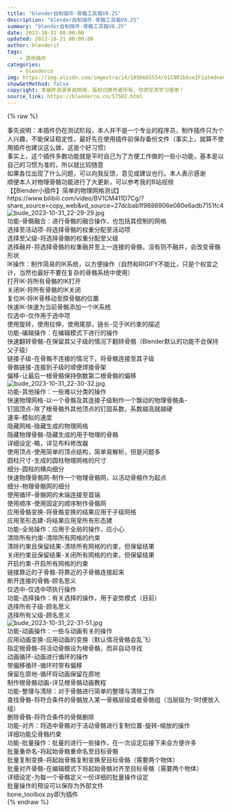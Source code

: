 ```yaml
---
title: "blender自制插件-骨骼工具箱V0.25"
description: "blender自制插件-骨骼工具箱V0.25"
summary: "blender自制插件-骨骼工具箱V0.25"
date: 2023-10-31 00:00:00
updated: 2023-10-31 00:00:00
author: blenderit
tags: 
    - 其他插件
categories:
    - blenderco
img: https://img.alicdn.com/imgextra/i4/1856665554/O1CN01bOveIF1qtmdne0mzO_!!1856665554.jpg
showGetMethod: false
copyright: 本插件资源来自网络，版权归原作者所有，仅供交流学习使用！
source_link: https://blenderco.cn/57502.html
---
```


{% raw %}
<div>事先说明：本插件仍在测试阶段，本人并不是一个专业的程序员，制作插件只为个人兴趣，不能保证稳定性，最好先在使用插件前保存备份文件（事实上，就算不使用插件也建议这么做，这是个好习惯）</div><div>事实上，这个插件多数功能就是平时自己为了方便工作做的一些小功能，基本是以自己的习惯为准的，所以就比较随意</div><div>如果各位出现了什么问题，可以向我反馈，意见或建议也行。本人表示感谢</div><div>顺便本人对物理骨骼功能进行了大更新，可以参考我的B站视频</div><div>【【Blender小插件】简单的物理网格测试】 https://www.bilibili.com/video/BV1CM411D7Cg/?share_source=copy_web&amp;vd_source=27dcbab1f9886906e080e6adb7151fc4</div><div><img src="https://img.alicdn.com/imgextra/i1/1856665554/O1CN01RHsjIX1qtmdoDKqni_!!1856665554.jpg" alt="bude_2023-10-31_22-29-29.jpg"></div><div>功能-骨骼融合：进行骨骼的融合操作，也包括其控制的网格</div><div>选择至活动项-将选择骨骼的权重分配至活动项</div><div>选择至父级-将选择骨骼的权重分配至父级</div><div>选择融并-将选择骨骼的权重融并至上一连接的骨骼，没有则不融并，会改变骨骼形状</div><div>IK操作：制作简易的IK系统，以方便操作（自然和RIGIFY不能比，只是个权宜之计，当然也最好不要在复杂的骨骼系统中使用）</div><div>打开IK-将所有骨骼的IK打开</div><div>关闭IK-将所有骨骼的IK关闭</div><div>复位IK-将IK骨移动至原骨骼的位置</div><div>快速IK-快速为当前骨骼添加一个IK系统</div><div>仅选中-仅作用于选中项</div><div>使用旋转，使用拉伸，使用尾部，链长-见于IK约束的描述</div><div>功能-编辑操作：在编辑模式下进行的操作</div><div>快速翻转骨骼-在保留其父子级的情况下翻转骨骼（Blender默认的功能不会保持父子级）</div><div>链接子级-在骨骼不连接的情况下，将骨骼连接至其子级</div><div>骨骼链接-连接到子级时顺便焊接骨架</div><div>偏移-让最后一根骨骼保持倒数第二根骨骼的偏移</div><div><img src="https://img.alicdn.com/imgextra/i4/1856665554/O1CN01rKUnlp1qtmduceyc7_!!1856665554.jpg" alt="bude_2023-10-31_22-30-32.jpg"></div><div>功能-其他操作：一些难以分类的操作</div><div>快速物理网格-以一个骨骼及其连接子级制作一个飘动的物理骨骼条-</div><div>钉固顶点-除了根骨骼外其他顶点的钉固系数，系数越高就越硬</div><div>速率-模拟的速度</div><div>隐藏网格-隐藏生成的物理网格</div><div>隐藏物理骨骼-隐藏生成的用于物理的骨骼</div><div>详细设定-略，详见布料修改器</div><div>使用顶点-使用简单的顶点结构，简单易解析，但是问题多</div><div>圆柱尺寸-生成的圆柱物理网格的尺寸</div><div>细分-圆柱的横向细分</div><div>快速物理骨骼网-制作一个物理骨骼网，以活动骨骼作为起点</div><div>细分-物理骨骼网的细分</div><div>使用循环-骨骼网的末端连接至首端</div><div>使用顺序-使用固定的顺序制作骨骼网</div><div>应用骨骼变换-将骨骼变换的结果应用于子级网格</div><div>应用至形态建-将结果应用至所有形态建</div><div>功能-全局操作：应用于全局的操作，应小心</div><div>清除所有约束-清除所有网格的约束</div><div>清除约束且保留结果-清除所有网格的约束，但保留结果</div><div>关闭约束且保留结果-关闭所有网格的约束，但保留结果</div><div>开启约束-开启所有网格的约束</div><div>链接靠近的子骨骼-将靠近的子骨骼连接起来</div><div>断开连接的骨骼-顾名思义</div><div>仅选中-仅选中项执行操作</div><div>功能-选择操作：有关选择的操作，用于姿势模式（目前）</div><div>选择所有子级-顾名思义</div><div>选择所有父级-顾名思义</div><div><img src="https://img.alicdn.com/imgextra/i1/1856665554/O1CN01rDv91u1qtmdndtPDk_!!1856665554.jpg" alt="bude_2023-10-31_22-31-51.jpg"></div><div>功能-动画操作：一些与动画有关的操作</div><div>应用动画变换-应用动画的变换（默认情况骨骼会乱飞）</div><div>指定根骨骼-将活动骨骼设为根骨骼，而非自动寻找</div><div>动画循环-动画进行循环的操作</div><div>带偏移循环-循环时带有偏移</div><div>保留在原地-循环将动画保留在原地</div><div>制作根骨骼动画-详见根骨骼动画教程</div><div>功能-整理与清除：对于骨骼进行简单的整理与清除工作</div><div>查找骨骼-将符合条件的骨骼放入某一骨骼层级或者骨骼组（当层级为-1时便放入组）</div><div>删除骨骼-将符合条件的骨骼删除</div><div>功能-对齐：将选中骨骼对于活动骨骼进行复制位置-旋转-缩放的操作</div><div>详细功能见骨骼约束</div><div>功能-批量操作：批量的进行一些操作，在一次设定后接下来会方便许多</div><div>批量重命名-将起始骨骼重命名至目标骨骼</div><div>批量复制变换-将起始骨骼复制变换至目标骨骼（需要两个物体）</div><div>批量对齐骨骼-在编辑模式下将起始骨骼对齐至目标骨骼（需要两个物体）</div><div>详细设定-为每一个骨骼定义一份详细的批量操作设定</div><div>批量操作的预设可以保存为外部文件</div><div>bone_toolbox.py即为插件</div><div></div>
<div style="display: none">blenderco</div>
{% endraw %}